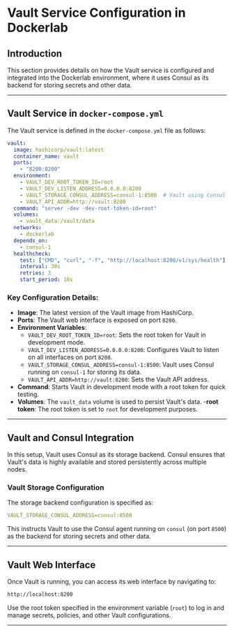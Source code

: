 
# Vault Service Configuration in Dockerlab

## Introduction
This section provides details on how the Vault service is configured and integrated into the Dockerlab environment, where it uses Consul as its backend for storing secrets and other data.

---

## Vault Service in `docker-compose.yml`
The Vault service is defined in the `docker-compose.yml` file as follows:

```yaml
vault:
  image: hashicorp/vault:latest
  container_name: vault
  ports:
    - "8200:8200"
  environment:
    - VAULT_DEV_ROOT_TOKEN_ID=root
    - VAULT_DEV_LISTEN_ADDRESS=0.0.0.0:8200
    - VAULT_STORAGE_CONSUL_ADDRESS=consul-1:8500  # Vault using Consul as backend
    - VAULT_API_ADDR=http://vault:8200
  command: "server -dev -dev-root-token-id=root"
  volumes:
    - vault_data:/vault/data
  networks:
    - dockerlab
  depends_on:
    - consul-1
  healthcheck:
    test: ["CMD", "curl", "-f", "http://localhost:8200/v1/sys/health"]
    interval: 30s
    retries: 3
    start_period: 10s
```

### Key Configuration Details:
- **Image**: The latest version of the Vault image from HashiCorp.
- **Ports**: The Vault web interface is exposed on port `8200`.
- **Environment Variables**:
  - `VAULT_DEV_ROOT_TOKEN_ID=root`: Sets the root token for Vault in development mode.
  - `VAULT_DEV_LISTEN_ADDRESS=0.0.0.0:8200`: Configures Vault to listen on all interfaces on port `8200`.
  - `VAULT_STORAGE_CONSUL_ADDRESS=consul-1:8500`: Vault uses Consul running on `consul-1` for storing its data.
  - `VAULT_API_ADDR=http://vault:8200`: Sets the Vault API address.
- **Command**: Starts Vault in development mode with a root token for quick testing.
- **Volumes**: The `vault_data` volume is used to persist Vault's data.
-**root token**: The root token is set to `root` for development purposes.
---

## Vault and Consul Integration
In this setup, Vault uses Consul as its storage backend. Consul ensures that Vault's data is highly available and stored persistently across multiple nodes.

### Vault Storage Configuration
The storage backend configuration is specified as:

```yaml
VAULT_STORAGE_CONSUL_ADDRESS=consul:8500
```

This instructs Vault to use the Consul agent running on `consul` (on port `8500`) as the backend for storing secrets and other data.

---

## Vault Web Interface
Once Vault is running, you can access its web interface by navigating to:

```bash
http://localhost:8200
```

Use the root token specified in the environment variable (`root`) to log in and manage secrets, policies, and other Vault configurations.

---


